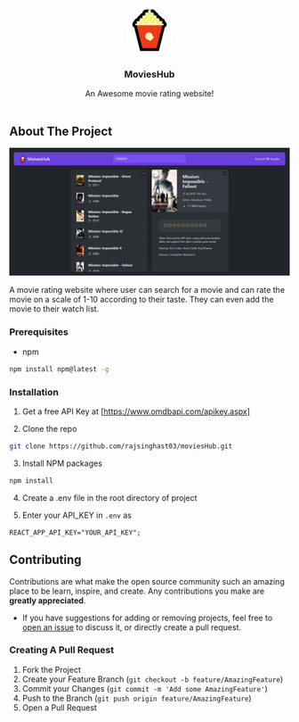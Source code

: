<br/>
<p align="center">
  <a href="https://github.com/rajsinghast03/moviesHub">
    <img src="./public/logo.png" alt="Logo" width="80" height="80">
  </a>

  <h3 align="center">MoviesHub</h3>

  <p align="center">
    An Awesome movie rating website!
    <br/>
    <br/>
  </p>
</p>



## About The Project

![Screen Shot](./public/screenshot.png)

A movie rating website where user can search for a movie and can rate the movie on a scale of 1-10 according to their taste. They can even add the movie to their watch list.



### Prerequisites



* npm

```sh
npm install npm@latest -g
```

### Installation

1. Get a free API Key at [https://www.omdbapi.com/apikey.aspx]

2. Clone the repo

```sh
git clone https://github.com/rajsinghast03/moviesHub.git
```

3. Install NPM packages

```sh
npm install
```
4. Create a .env file in the root directory of project

5. Enter your API_KEY in `.env` as

```JS
REACT_APP_API_KEY="YOUR_API_KEY";
```

## Contributing

Contributions are what make the open source community such an amazing place to be learn, inspire, and create. Any contributions you make are **greatly appreciated**.
* If you have suggestions for adding or removing projects, feel free to [open an issue](https://github.com/rajsinghast03/moviesHub/issues/new) to discuss it, or directly create a pull request.

### Creating A Pull Request

1. Fork the Project
2. Create your Feature Branch (`git checkout -b feature/AmazingFeature`)
3. Commit your Changes (`git commit -m 'Add some AmazingFeature'`)
4. Push to the Branch (`git push origin feature/AmazingFeature`)
5. Open a Pull Request


